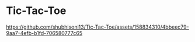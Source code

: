 # Tic-Tac-Toe


https://github.com/shubhisoni13/Tic-Tac-Toe/assets/158834310/4bbeec79-9aa7-4efb-b1fd-706580777c65

